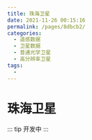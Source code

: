 ```yaml
---
title: 珠海卫星
date: 2021-11-26 00:15:16
permalink: /pages/8dbcb2/
categories:
  - 遥感数据
  - 卫星数据
  - 普通光学卫星
  - 高分辨率卫星
tags:
  - 
---
```

# 珠海卫星

::: tip
开发中
:::


